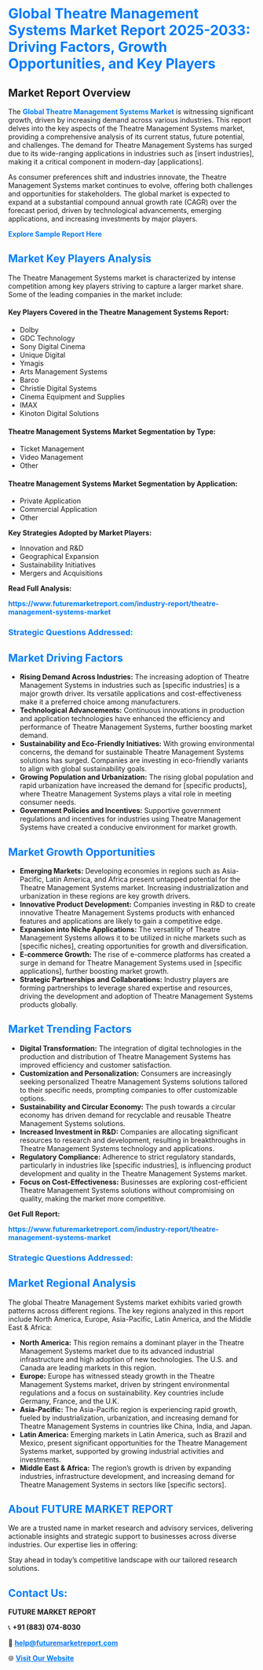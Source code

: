 <h1 style="color: #007BFF;">Global Theatre Management Systems Market Report 2025-2033: Driving Factors, Growth Opportunities, and Key Players</h1>

<section id="overview">
<h2>Market Report Overview</h2>
<p>The <a href="https://www.futuremarketreport.com/industry-report/theatre-management-systems-market" style="color: #007BFF; text-decoration: none;"><strong>Global Theatre Management Systems Market</strong></a> is witnessing significant growth, driven by increasing demand across various industries. This report delves into the key aspects of the Theatre Management Systems market, providing a comprehensive analysis of its current status, future potential, and challenges. The demand for Theatre Management Systems has surged due to its wide-ranging applications in industries such as [insert industries], making it a critical component in modern-day [applications].</p>
<p>As consumer preferences shift and industries innovate, the Theatre Management Systems market continues to evolve, offering both challenges and opportunities for stakeholders. The global market is expected to expand at a substantial compound annual growth rate (CAGR) over the forecast period, driven by technological advancements, emerging applications, and increasing investments by major players.</p>
</section>

<section id="overview">
<p><a href="https://www.futuremarketreport.com/request-sample/reportId=91570" style="color: #007BFF; text-decoration: none;"><strong>Explore Sample Report Here</strong></a></p>
</section>

<section id="key-players">
<h2 style="color: #007BFF;">Market Key Players Analysis</h2>
<p>The Theatre Management Systems market is characterized by intense competition among key players striving to capture a larger market share. Some of the leading companies in the market include:</p>
<h4>Key Players Covered in the Theatre Management Systems Report:</h4>
<ul><li>Dolby</li><li>GDC Technology</li><li>Sony Digital Cinema</li><li>Unique Digital</li><li>Ymagis</li><li>Arts Management Systems</li><li>Barco</li><li>Christie Digital Systems</li><li>Cinema Equipment and Supplies</li><li>IMAX</li><li>Kinoton Digital Solutions</li></ul>
<h4>Theatre Management Systems Market Segmentation by Type:</h4>
<ul><li>Ticket Management</li><li>Video Management</li><li>Other</li></ul>

<h4>Theatre Management Systems Market Segmentation by Application:</h4>
<ul><li>Private Application</li><li>Commercial Application</li><li>Other</li></ul>
<p><strong>Key Strategies Adopted by Market Players:</strong></p>
<ul>
<li>Innovation and R&D</li>
<li>Geographical Expansion</li>
<li>Sustainability Initiatives</li>
<li>Mergers and Acquisitions</li>
</ul>
</section>

<section>
<p><strong>Read Full Analysis: </strong></p><a href="https://www.futuremarketreport.com/industry-report/theatre-management-systems-market" style="color: #007BFF; text-decoration: none;"><strong>https://www.futuremarketreport.com/industry-report/theatre-management-systems-market</strong></a>
<h3 style="color: #007BFF;">Strategic Questions Addressed:</h3>
</section>

<section id="driving-factors">
<h2 style="color: #007BFF;">Market Driving Factors</h2>
<ul>
<li><strong>Rising Demand Across Industries:</strong> The increasing adoption of Theatre Management Systems in industries such as [specific industries] is a major growth driver. Its versatile applications and cost-effectiveness make it a preferred choice among manufacturers.</li>
<li><strong>Technological Advancements:</strong> Continuous innovations in production and application technologies have enhanced the efficiency and performance of Theatre Management Systems, further boosting market demand.</li>
<li><strong>Sustainability and Eco-Friendly Initiatives:</strong> With growing environmental concerns, the demand for sustainable Theatre Management Systems solutions has surged. Companies are investing in eco-friendly variants to align with global sustainability goals.</li>
<li><strong>Growing Population and Urbanization:</strong> The rising global population and rapid urbanization have increased the demand for [specific products], where Theatre Management Systems plays a vital role in meeting consumer needs.</li>
<li><strong>Government Policies and Incentives:</strong> Supportive government regulations and incentives for industries using Theatre Management Systems have created a conducive environment for market growth.</li>
</ul>
</section>

<section id="growth-opportunities">
<h2 style="color: #007BFF;">Market Growth Opportunities</h2>
<ul>
<li><strong>Emerging Markets:</strong> Developing economies in regions such as Asia-Pacific, Latin America, and Africa present untapped potential for the Theatre Management Systems market. Increasing industrialization and urbanization in these regions are key growth drivers.</li>
<li><strong>Innovative Product Development:</strong> Companies investing in R&D to create innovative Theatre Management Systems products with enhanced features and applications are likely to gain a competitive edge.</li>
<li><strong>Expansion into Niche Applications:</strong> The versatility of Theatre Management Systems allows it to be utilized in niche markets such as [specific niches], creating opportunities for growth and diversification.</li>
<li><strong>E-commerce Growth:</strong> The rise of e-commerce platforms has created a surge in demand for Theatre Management Systems used in [specific applications], further boosting market growth.</li>
<li><strong>Strategic Partnerships and Collaborations:</strong> Industry players are forming partnerships to leverage shared expertise and resources, driving the development and adoption of Theatre Management Systems products globally.</li>
</ul>
</section>

<section id="trending-factors">
<h2 style="color: #007BFF;">Market Trending Factors</h2>
<ul>
<li><strong>Digital Transformation:</strong> The integration of digital technologies in the production and distribution of Theatre Management Systems has improved efficiency and customer satisfaction.</li>
<li><strong>Customization and Personalization:</strong> Consumers are increasingly seeking personalized Theatre Management Systems solutions tailored to their specific needs, prompting companies to offer customizable options.</li>
<li><strong>Sustainability and Circular Economy:</strong> The push towards a circular economy has driven demand for recyclable and reusable Theatre Management Systems solutions.</li>
<li><strong>Increased Investment in R&D:</strong> Companies are allocating significant resources to research and development, resulting in breakthroughs in Theatre Management Systems technology and applications.</li>
<li><strong>Regulatory Compliance:</strong> Adherence to strict regulatory standards, particularly in industries like [specific industries], is influencing product development and quality in the Theatre Management Systems market.</li>
<li><strong>Focus on Cost-Effectiveness:</strong> Businesses are exploring cost-efficient Theatre Management Systems solutions without compromising on quality, making the market more competitive.</li>
</ul>
</section>

<section>
<p><strong>Get Full Report: </strong></p><a href="https://www.futuremarketreport.com/industry-report/theatre-management-systems-market" style="color: #007BFF; text-decoration: none;"><strong>https://www.futuremarketreport.com/industry-report/theatre-management-systems-market</strong></a>
<h3 style="color: #007BFF;">Strategic Questions Addressed:</h3>
</section>


<section id="regional-analysis">
<h2 style="color: #007BFF;">Market Regional Analysis</h2>
<p>The global Theatre Management Systems market exhibits varied growth patterns across different regions. The key regions analyzed in this report include North America, Europe, Asia-Pacific, Latin America, and the Middle East & Africa:</p>
<ul>
<li><strong>North America:</strong> This region remains a dominant player in the Theatre Management Systems market due to its advanced industrial infrastructure and high adoption of new technologies. The U.S. and Canada are leading markets in this region.</li>
<li><strong>Europe:</strong> Europe has witnessed steady growth in the Theatre Management Systems market, driven by stringent environmental regulations and a focus on sustainability. Key countries include Germany, France, and the U.K.</li>
<li><strong>Asia-Pacific:</strong> The Asia-Pacific region is experiencing rapid growth, fueled by industrialization, urbanization, and increasing demand for Theatre Management Systems in countries like China, India, and Japan.</li>
<li><strong>Latin America:</strong> Emerging markets in Latin America, such as Brazil and Mexico, present significant opportunities for the Theatre Management Systems market, supported by growing industrial activities and investments.</li>
<li><strong>Middle East & Africa:</strong> The region’s growth is driven by expanding industries, infrastructure development, and increasing demand for Theatre Management Systems in sectors like [specific sectors].</li>
</ul>
</section>

<footer>
<h2 style="color: #007BFF;">About FUTURE MARKET REPORT</h2>
<p>We are a trusted name in market research and advisory services, delivering actionable insights and strategic support to businesses across diverse industries. Our expertise lies in offering:</p>

<p>Stay ahead in today’s competitive landscape with our tailored research solutions.</p>

<h2 style="color: #007BFF;">Contact Us:</h2>
<p><strong>FUTURE MARKET REPORT</strong></p>
<p>📞 <strong>+91 (883) 074-8030</strong></p>
<p>📧 <strong><a href="mailto:help@futuremarketreport.com" style="color: #007BFF;">help@futuremarketreport.com</a></strong></p>
<p>🌐 <strong><a href="https://www.futuremarketreport.com/" style="color: #007BFF;">Visit Our Website</a></strong></p>
</footer>